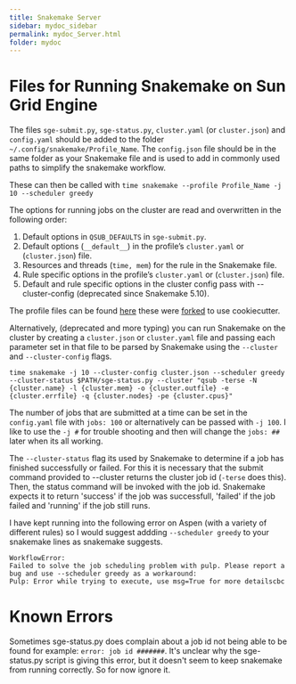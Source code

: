 ```yaml
---
title: Snakemake Server
sidebar: mydoc_sidebar
permalink: mydoc_Server.html
folder: mydoc
---
```


# Files for Running Snakemake on Sun Grid Engine

The files `sge-submit.py`, `sge-status.py`, `cluster.yaml` (or `cluster.json`) and `config.yaml` should be added to the folder `~/.config/snakemake/Profile_Name`. The `config.json` file should be in the same folder as your Snakemake file and is used to add in commonly used paths to simplify the snakemake workflow. 

These can then be called with `time snakemake --profile Profile_Name -j 10 --scheduler greedy`

The options for running jobs on the cluster are read and overwritten in the following order:
1.  Default options in `QSUB_DEFAULTS` in `sge-submit.py`.   
2.  Default options (`__default__`) in the profile’s `cluster.yaml` or (`cluster.json`) file.  
3.  Resources and threads (`time, mem`) for the rule in the Snakemake file.  
4.  Rule specific options in the profile’s `cluster.yaml` or (`cluster.json`) file.  
5.  Default and rule specific options in the cluster config pass with --cluster-config (deprecated since Snakemake 5.10).  

The profile files can be found [here](https://github.com/drjbarker/snakemake-gridengine) these were [forked](https://github.com/Snakemake-Profiles/sge) to use cookiecutter.

Alternatively, (deprecated and more typing) you can run Snakemake on the cluster by creating a `cluster.json` or `cluster.yaml` file and passing each parameter set in that file to be parsed by Snakemake using the `--cluster` and `--cluster-config` flags.  

```
time snakemake -j 10 --cluster-config cluster.json --scheduler greedy --cluster-status $PATH/sge-status.py --cluster "qsub -terse -N {cluster.name} -l {cluster.mem} -o {cluster.outfile} -e {cluster.errfile} -q {cluster.nodes} -pe {cluster.cpus}"
```

The number of jobs that are submitted at a time can be set in the `config.yaml` file with `jobs: 100` or alternatively can be passed with `-j 100`. I like to use the `-j #` for trouble shooting and then will change the `jobs: ##` later when its all working. 

The `--cluster-status` flag its used by Snakemake to determine if a job has finished successfully or failed. For this it is necessary that the submit command provided to --cluster returns the cluster job id (`-terse` does this). Then, the status command will be invoked with the job id. Snakemake expects it to return 'success' if the job was successfull, 'failed' if the job failed and 'running' if the job still runs. 

I have kept running into the following error on Aspen (with a variety of different rules) so I would suggest addding `--scheduler greedy` to your snakemake lines as snakemake suggests. 

```
WorkflowError:
Failed to solve the job scheduling problem with pulp. Please report a bug and use --scheduler greedy as a workaround:
Pulp: Error while trying to execute, use msg=True for more detailscbc
```

# Known Errors

Sometimes sge-status.py does complain about a job id not being able to be found for example: `error: job id #######`. It's unclear why the sge-status.py script is giving this error, but it doesn't seem to keep snakemake from running correctly. So for now ignore it. 
